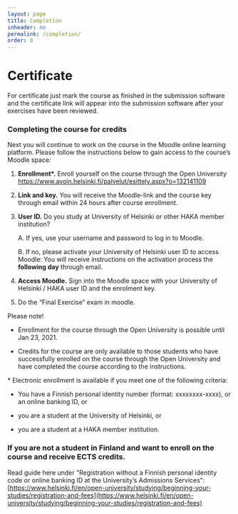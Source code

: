```yaml
---
layout: page
title: Completion
inheader: no
permalink: /completion/
order: 0
---
```


# Certificate

For certificate just mark the course as finished in the submission software and the certificate link will appear into the submission software after your exercises have been reviewed.

### Completing the course for credits

Next you will continue to work on the course in the Moodle online learning platform. Please follow the instructions below to gain access to the course’s Moodle space:

1. **Enrollment\*.** Enroll yourself on the course through the Open University <https://www.avoin.helsinki.fi/palvelut/esittely.aspx?o=132141109>

2. **Link and key.** You will receive the Moodle-link and the course key through email within 24 hours after course enrollment.

3. **User ID.** Do you study at University of Helsinki or other HAKA member institution?

   A. If yes, use your username and password to log in to Moodle.

   B. If no, please activate your University of Helsinki user ID to access Moodle: You will receive instructions on the activation process the **following day** through email.

4. **Access Moodle.** Sign into the Moodle space with your University of Helsinki / HAKA user ID and the enrolment key.

5. Do the “Final Exercise” exam in moodle.

Please note!

- Enrollment for the course through the Open University is possible until Jan 23, 2021.

- Credits for the course are only available to those students who have successfully enrolled on the course through the Open University and have completed the course according to the instructions.

\* Electronic enrollment is available if you meet one of the following criteria:

- You have a Finnish personal identity number (format: xxxxxxxx-xxxx), or an online banking ID, or

- you are a student at the University of Helsinki, or

- you are a student at a HAKA member institution.

### If you are not a student in Finland and want to enroll on the course and receive ECTS credits.

Read guide here under "Re­gis­tra­tion without a Finnish per­sonal identity code or on­line bank­ing ID at the Uni­versity’s Ad­mis­sions Services": [https://www.helsinki.fi/en/open-university/studying/beginning-your-studies/registration-and-fees](https://www.helsinki.fi/en/open-university/studying/beginning-your-studies/registration-and-fees)
